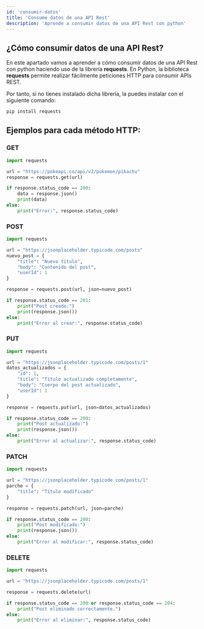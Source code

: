 ```yaml
---
id: 'consumir-datos'
title: 'Consume datos de una API Rest'
description: 'Aprende a consumir datos de una API Rest con python'
---
```


## ¿Cómo consumir datos de una API Rest?

En este apartado vamos a aprender a cómo consumir datos de una API Rest con python haciendo uso de la librería **requests**.
En Python, la biblioteca **requests** permite realizar fácilmente peticiones HTTP para consumir APIs REST.
 
Por tanto, si no tienes instalado dicha librería, la puedes instalar con el siguiente comando:

```bash
pip install requests
```

## Ejemplos para cada método HTTP:

### GET

```python
import requests

url = "https://pokeapi.co/api/v2/pokemon/pikachu"
response = requests.get(url)

if response.status_code == 200:
    data = response.json()
    print(data)
else:
    print("Error:", response.status_code)
```

### POST

```python
import requests

url = "https://jsonplaceholder.typicode.com/posts"
nuevo_post = {
    "title": "Nuevo título",
    "body": "Contenido del post",
    "userId": 1
}

response = requests.post(url, json=nuevo_post)

if response.status_code == 201:
    print("Post creado:")
    print(response.json())
else:
    print("Error al crear:", response.status_code)
```

### PUT

```python
import requests

url = "https://jsonplaceholder.typicode.com/posts/1"
datos_actualizados = {
    "id": 1,
    "title": "Título actualizado completamente",
    "body": "Cuerpo del post actualizado",
    "userId": 1
}

response = requests.put(url, json=datos_actualizados)

if response.status_code == 200:
    print("Post actualizado:")
    print(response.json())
else:
    print("Error al actualizar:", response.status_code)
```

### PATCH

```python
import requests

url = "https://jsonplaceholder.typicode.com/posts/1"
parche = {
    "title": "Título modificado"
}

response = requests.patch(url, json=parche)

if response.status_code == 200:
    print("Post modificado:")
    print(response.json())
else:
    print("Error al modificar:", response.status_code)
```

### DELETE

```python
import requests

url = "https://jsonplaceholder.typicode.com/posts/1"

response = requests.delete(url)

if response.status_code == 200 or response.status_code == 204:
    print("Post eliminado correctamente.")
else:
    print("Error al eliminar:", response.status_code)
```
